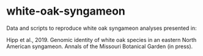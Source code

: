 # white-oak-syngameon
Data and scripts to reproduce white oak syngameon analyses presented in:

Hipp et al., 2019. Genomic identity of white oak species in an eastern North American syngameon. Annals of the Missouri Botanical Garden (in press).
